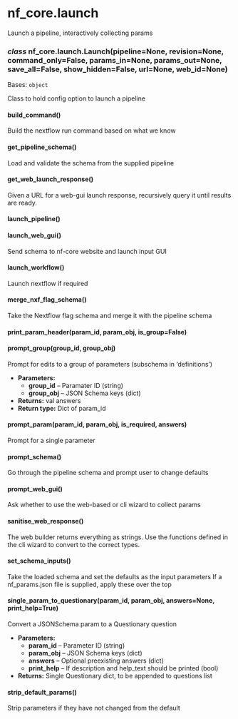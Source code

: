 # nf_core.launch

Launch a pipeline, interactively collecting params

### _class_ nf_core.launch.Launch(pipeline=None, revision=None, command_only=False, params_in=None, params_out=None, save_all=False, show_hidden=False, url=None, web_id=None)

Bases: `object`

Class to hold config option to launch a pipeline

#### build_command()

Build the nextflow run command based on what we know

#### get_pipeline_schema()

Load and validate the schema from the supplied pipeline

#### get_web_launch_response()

Given a URL for a web-gui launch response, recursively query it until results are ready.

#### launch_pipeline()

#### launch_web_gui()

Send schema to nf-core website and launch input GUI

#### launch_workflow()

Launch nextflow if required

#### merge_nxf_flag_schema()

Take the Nextflow flag schema and merge it with the pipeline schema

#### print_param_header(param_id, param_obj, is_group=False)

#### prompt_group(group_id, group_obj)

Prompt for edits to a group of parameters (subschema in ‘definitions’)

- **Parameters:**
  - **group_id** – Paramater ID (string)
  - **group_obj** – JSON Schema keys (dict)
- **Returns:**
  val answers
- **Return type:**
  Dict of param_id

#### prompt_param(param_id, param_obj, is_required, answers)

Prompt for a single parameter

#### prompt_schema()

Go through the pipeline schema and prompt user to change defaults

#### prompt_web_gui()

Ask whether to use the web-based or cli wizard to collect params

#### sanitise_web_response()

The web builder returns everything as strings.
Use the functions defined in the cli wizard to convert to the correct types.

#### set_schema_inputs()

Take the loaded schema and set the defaults as the input parameters
If a nf_params.json file is supplied, apply these over the top

#### single_param_to_questionary(param_id, param_obj, answers=None, print_help=True)

Convert a JSONSchema param to a Questionary question

- **Parameters:**
  - **param_id** – Parameter ID (string)
  - **param_obj** – JSON Schema keys (dict)
  - **answers** – Optional preexisting answers (dict)
  - **print_help** – If description and help_text should be printed (bool)
- **Returns:**
  Single Questionary dict, to be appended to questions list

#### strip_default_params()

Strip parameters if they have not changed from the default
